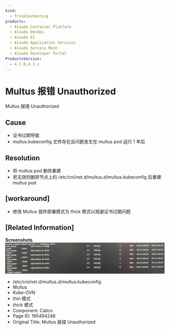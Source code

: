 ```yaml
---
kind:
  - Troubleshooting
products:
  - Alauda Container Platform
  - Alauda DevOps
  - Alauda AI
  - Alauda Application Services
  - Alauda Service Mesh
  - Alauda Developer Portal
ProductsVersion:
  - 4.1.0,4.2.x
---
```

<!-- A type of document that involves encountering a fault, diagnosing it, performing root cause analysis, and providing solutions. -->

# Multus 报错 Unauthorized

Multus 报错 Unauthorized

## Cause
- 证书过期导致
- multus.kubeconfig 文件存在且问题发生在 multus pod 运行 1 年后

## Resolution
- 将 multus pod 删除重建
- 若无效则删除节点上的 /etc/cni/net.d/multus.d/multus.kubeconfig 后重建 multus pod

## [workaround]
- 修改 Multus 插件部署模式为 thick 模式以规避证书过期问题

## [Related Information]
**Screenshots**
![](assets/multus-bao-cuo-unauthorized/image-2024-3-11_15-50-46.png)
- /etc/cni/net.d/multus.d/multus.kubeconfig
- Multus
- Kube-OVN
- thin 模式
- thick 模式
- Component: Calico
- Page ID: 195494246
- Original Title: Multus 报错 Unauthorized
